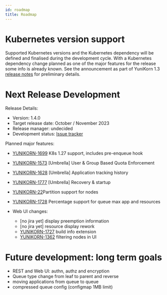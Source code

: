```yaml
---
id: roadmap
title: Roadmap
---
```


<!--
Licensed to the Apache Software Foundation (ASF) under one
or more contributor license agreements.  See the NOTICE file
distributed with this work for additional information
regarding copyright ownership.  The ASF licenses this file
to you under the Apache License, Version 2.0 (the
"License"); you may not use this file except in compliance
with the License.  You may obtain a copy of the License at

  http://www.apache.org/licenses/LICENSE-2.0

Unless required by applicable law or agreed to in writing,
software distributed under the License is distributed on an
"AS IS" BASIS, WITHOUT WARRANTIES OR CONDITIONS OF ANY
KIND, either express or implied.  See the License for the
specific language governing permissions and limitations
under the License.
-->

# Kubernetes version support

Supported Kubernetes versions and the Kubernetes dependency will be defined and finalised during the development cycle.
With a Kubernetes dependency change planned as one of the major features for the release some info is already known.
See the announcement as part of YuniKorn 1.3 [release notes](../release-announce/1.3.0.md) for preliminary details.

# Next Release Development

Release Details:
- Version: 1.4.0
- Target release date: October / November 2023
- Release manager: undecided
- Development status: [Issue tracker](https://issues.apache.org/jira/issues/?filter=12348416)

Planned major features:
- [YUNIKORN-1699](https://issues.apache.org/jira/browse/YUNIKORN-1699) K8s 1.27 support, includes pre-enqueue hook
- [YUNIKORN-1573](https://issues.apache.org/jira/browse/YUNIKORN-1573) [Umbrella] User & Group Based Quota Enforcement
- [YUNIKORN-1628](https://issues.apache.org/jira/browse/YUNIKORN-1628) [Umbrella] Application tracking history
- [YUNIKORN-1777](https://issues.apache.org/jira/browse/YUNIKORN-1777) [Umbrella] Recovery & startup
- [YUNIKORN-22](https://issues.apache.org/jira/browse/YUNIKORN-22)Partition support for nodes
- [YUNIKORN-1728](https://issues.apache.org/jira/browse/YUNIKORN-1728) Percentage support for queue max app and resources

- Web UI changes:
  - [no jira yet] display preemption information
  - [no jira yet] resource display rework
  - [YUNIKORN-1727](https://issues.apache.org/jira/browse/YUNIKORN-1727) build info extension
  - [YUNIKORN-1362](https://issues.apache.org/jira/browse/YUNIKORN-1362) filtering nodes in UI

# Future development: long term goals
- REST and Web UI: authn, authz and encryption
- Queue type change from leaf to parent and reverse
- moving applications from queue to queue
- compressed queue config (configmap 1MB limit)
